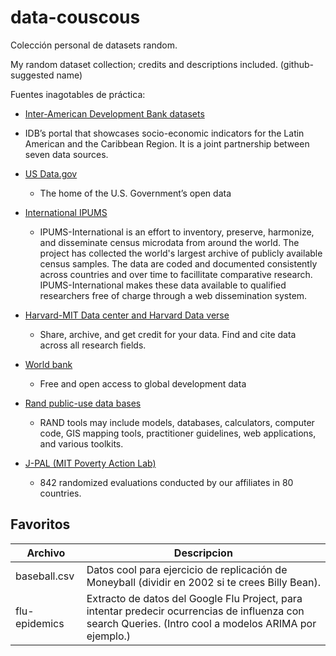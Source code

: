 # data-couscous
Colección personal de datasets random.

My random dataset collection; credits and descriptions included.
(github-suggested name)



Fuentes inagotables de práctica:

* [Inter-American Development Bank datasets](https://data.iadb.org/DataCatalog/Dataset)
 * IDB’s portal that showcases socio-economic indicators for the Latin American and the Caribbean Region. It is a joint partnership between seven data sources.

* [US Data.gov](http://www.data.gov/) 
  * The home of the U.S. Government’s open data

* [International IPUMS](https://international.ipums.org/international/)
  * IPUMS-International is an effort to inventory, preserve, harmonize, and disseminate census microdata from around the world. The project has collected the world's largest archive of publicly available census samples. The data are coded and documented consistently across countries and over time to facillitate comparative research. IPUMS-International makes these data available to qualified researchers free of charge through a web dissemination system.



* [Harvard-MIT Data center and Harvard Data verse](https://dataverse.harvard.edu/)
  * Share, archive, and get credit for your data. Find and cite data across all research fields.
  

* [World bank](http://data.worldbank.org/)
  * Free and open access to global development data

* [Rand public-use data bases](https://www.rand.org/pubs/tools.html)
  * RAND tools may include models, databases, calculators, computer code, GIS mapping tools, practitioner guidelines, web applications, and various toolkits.

* [J-PAL (MIT Poverty Action Lab)](https://www.povertyactionlab.org/evaluations/data)
  * 842 randomized evaluations conducted by our affiliates in 80 countries.



## Favoritos

Archivo | Descripcion
------------ | -------------
baseball.csv | Datos cool para ejercicio de replicación de Moneyball (dividir en 2002 si te crees Billy Bean).
flu-epidemics | Extracto de datos del Google Flu Project, para intentar predecir ocurrencias de influenza con search Queries. (Intro cool a modelos ARIMA por ejemplo.)
